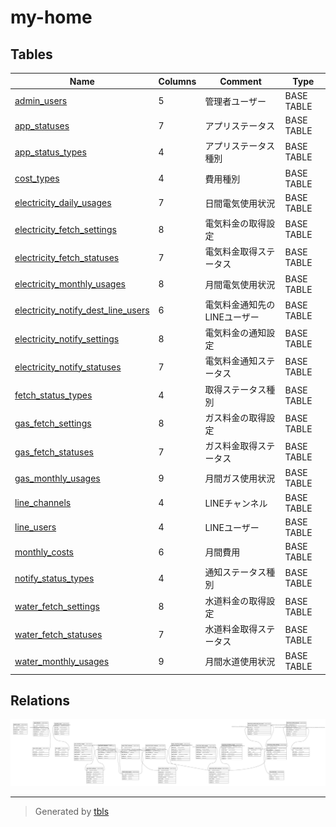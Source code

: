 # my-home

## Tables

| Name | Columns | Comment | Type |
| ---- | ------- | ------- | ---- |
| [admin_users](admin_users.md) | 5 | 管理者ユーザー | BASE TABLE |
| [app_statuses](app_statuses.md) | 7 | アプリステータス | BASE TABLE |
| [app_status_types](app_status_types.md) | 4 | アプリステータス種別 | BASE TABLE |
| [cost_types](cost_types.md) | 4 | 費用種別 | BASE TABLE |
| [electricity_daily_usages](electricity_daily_usages.md) | 7 | 日間電気使用状況 | BASE TABLE |
| [electricity_fetch_settings](electricity_fetch_settings.md) | 8 | 電気料金の取得設定 | BASE TABLE |
| [electricity_fetch_statuses](electricity_fetch_statuses.md) | 7 | 電気料金取得ステータス | BASE TABLE |
| [electricity_monthly_usages](electricity_monthly_usages.md) | 8 | 月間電気使用状況 | BASE TABLE |
| [electricity_notify_dest_line_users](electricity_notify_dest_line_users.md) | 6 | 電気料金通知先のLINEユーザー | BASE TABLE |
| [electricity_notify_settings](electricity_notify_settings.md) | 8 | 電気料金の通知設定 | BASE TABLE |
| [electricity_notify_statuses](electricity_notify_statuses.md) | 7 | 電気料金通知ステータス | BASE TABLE |
| [fetch_status_types](fetch_status_types.md) | 4 | 取得ステータス種別 | BASE TABLE |
| [gas_fetch_settings](gas_fetch_settings.md) | 8 | ガス料金の取得設定 | BASE TABLE |
| [gas_fetch_statuses](gas_fetch_statuses.md) | 7 | ガス料金取得ステータス | BASE TABLE |
| [gas_monthly_usages](gas_monthly_usages.md) | 9 | 月間ガス使用状況 | BASE TABLE |
| [line_channels](line_channels.md) | 4 | LINEチャンネル | BASE TABLE |
| [line_users](line_users.md) | 4 | LINEユーザー | BASE TABLE |
| [monthly_costs](monthly_costs.md) | 6 | 月間費用 | BASE TABLE |
| [notify_status_types](notify_status_types.md) | 4 | 通知ステータス種別 | BASE TABLE |
| [water_fetch_settings](water_fetch_settings.md) | 8 | 水道料金の取得設定 | BASE TABLE |
| [water_fetch_statuses](water_fetch_statuses.md) | 7 | 水道料金取得ステータス | BASE TABLE |
| [water_monthly_usages](water_monthly_usages.md) | 9 | 月間水道使用状況 | BASE TABLE |

## Relations

![er](schema.svg)

---

> Generated by [tbls](https://github.com/k1LoW/tbls)
